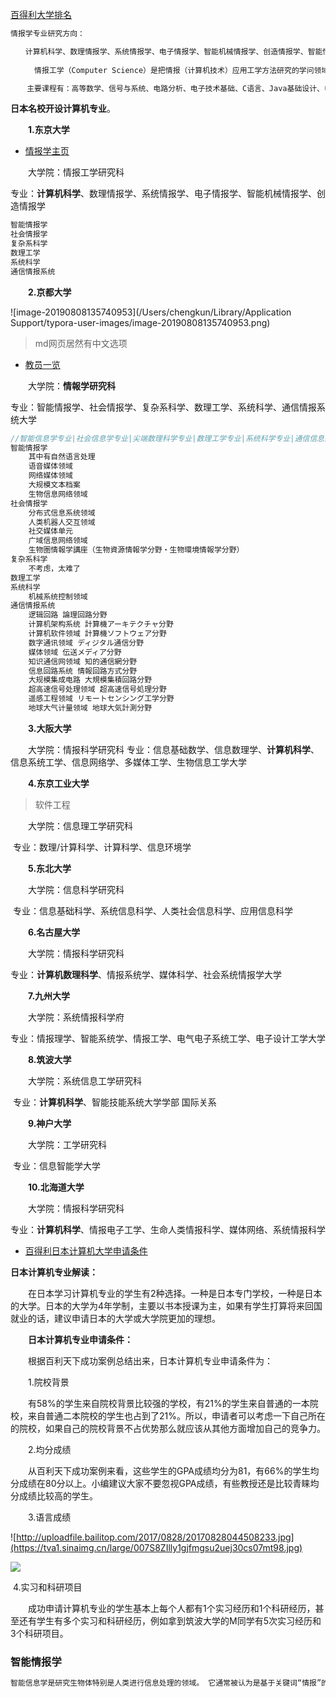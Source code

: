[百得利大学排名](http://university.bailitop.com/List-index-%E6%97%A5%E6%9C%AC-%E5%A4%A7%E5%AD%A6-%E5%85%AC%E7%AB%8B-0-0-0-0-0-0-0.html)



```java
情报学专业研究方向：

　　计算机科学、数理情报学、系统情报学、电子情报学、智能机械情报学、创造情报学、智能情报学、社会情报学、复杂系科学、数理工学、系统科学、通信情报系统、情报科学、信息基础数学、信息数理学、计算机科学、信息系统工学、信息网络学、多媒体工学、生物信息工学等等
　　
　　  情报工学（Computer Science）是把情报（计算机技术）应用工学方法研究的学问领域。研究情报的发生、情报的传达、情报的收集、情报的存储、情报的处理的综合工学领域。

　  主要课程有：高等数学、信号与系统、电路分析、电子技术基础、C语言、Java基础设计、电子CAD、高频电子技术、电子测量技术、通信技术、自动检测技术、网络与办公自动化技术、多媒体技术、单片机技术、电子系统设计工艺、电子设计自动化（EDA）技术、数字信号处理（DSP）技术、微机原理等课程、单片机原理及应用、ARM嵌入式系统等。
```



**日本名校开设计算机专业**。

　　**1.东京大学**

- [情报学主页](https://www.i.u-tokyo.ac.jp/edu/course/cs/index.shtml)

　　大学院：情报工学研究科 

​	专业：**计算机科学**、数理情报学、系统情报学、电子情报学、智能机械情报学、创造情报学

```java
智能情报学
社会情报学
复杂系科学
数理工学
系统科学
通信情报系统
```

　　**2.京都大学**

![image-20190808135740953](/Users/chengkun/Library/Application Support/typora-user-images/image-20190808135740953.png)

>  md网页居然有中文选项

- [教员一览](http://www.i.kyoto-u.ac.jp/introduction/labs.html)

　　大学院：**情報学研究科**

​	专业：智能情报学、社会情报学、复杂系科学、数理工学、系统科学、通信情报系统大学

```java
//智能信息学专业|社会信息学专业|尖端数理科学专业|数理工学专业|系统科学专业|通信信息系统专业
智能情报学
	其中有自然语言处理
    语音媒体领域
    网络媒体领域
    大规模文本档案
    生物信息网络领域
社会情报学
	分布式信息系统领域
	人类机器人交互领域
	社交媒体单元
	广域信息网络领域
	生物圏情報学講座（生物資源情報学分野・生物環境情報学分野）
复杂系科学
	不考虑，太难了
数理工学
系统科学
	机械系统控制领域
通信情报系统
	逻辑回路 論理回路分野
	计算机架构系统 計算機アーキテクチャ分野
	计算机软件领域 計算機ソフトウェア分野
	数字通讯领域 ディジタル通信分野
	媒体领域 伝送メディア分野
	知识通信网领域 知的通信網分野
	信息回路系统 情報回路方式分野
	大规模集成电路 大規模集積回路分野
	超高速信号处理领域 超高速信号処理分野
	遥感工程领域 リモートセンシング工学分野
	地球大气计量领域 地球大気計測分野
```

　　**3.大阪大学**

　　大学院：情报科学研究科 专业：信息基础数学、信息数理学、**计算机科学**、信息系统工学、信息网络学、多媒体工学、生物信息工学大学

　　**4.东京工业大学**

> 软件工程
>
> 

　　大学院：信息理工学研究科 

​	专业：数理/计算科学、计算科学、信息环境学

　　**5.东北大学**

　　大学院：信息科学研究科 

​	专业：信息基础科学、系统信息科学、人类社会信息科学、应用信息科学

　　**6.名古屋大学**

　　大学院：情报科学研究科 

​	专业：**计算机数理科学**、情报系统学、媒体科学、社会系统情报学大学

　　**7.九州大学**

　　大学院：系统情报科学府 

​	专业：情报理学、智能系统学、情报工学、电气电子系统工学、电子设计工学大学

　　**8.筑波大学**

　　大学院：系统信息工学研究科 

​	专业：**计算机科学**、智能技能系统大学学部 国际关系

　　**9.神户大学**

　　大学院：工学研究科 

​	专业：信息智能学大学

　　**10.北海道大学**

　　大学院：情报科学研究科 

​	专业：**计算机科学**、情报电子工学、生命人类情报科学、媒体网络、系统情报科学



- [百得利日本计算机大学申请条件](http://japan.bailitop.com/major/20170828/89260.html)

**日本计算机专业解读：**

　　在日本学习计算机专业的学生有2种选择。一种是日本专门学校，一种是日本的大学。日本的大学为4年学制，主要以书本授课为主，如果有学生打算将来回国就业的话，建议申请日本的大学或大学院更加的理想。

　　**日本计算机专业申请条件：**

　　根据百利天下成功案例总结出来，日本计算机专业申请条件为：

　　1.院校背景

　　有58%的学生来自院校背景比较强的学校，有21%的学生来自普通的一本院校，来自普通二本院校的学生也占到了21%。所以，申请者可以考虑一下自己所在的院校，如果自己的院校背景不占优势那么就应该从其他方面增加自己的竞争力。

　　2.均分成绩

　　从百利天下成功案例来看，这些学生的GPA成绩均分为81，有66%的学生均分成绩在80分以上。小编建议大家不要忽视GPA成绩，有些教授还是比较青睐均分成绩比较高的学生。

　　3.语言成绩

![http://uploadfile.bailitop.com/2017/0828/20170828044508233.jpg](https://tva1.sinaimg.cn/large/007S8ZIlly1gjfmgsu2uej30cs07mt98.jpg)

![](https://tva1.sinaimg.cn/large/007S8ZIlly1gjfmgt6pyej30cs07mt98.jpg)

​	4.实习和科研项目

　　成功申请计算机专业的学生基本上每个人都有1个实习经历和1个科研经历，甚至还有学生有多个实习和科研经历，例如拿到筑波大学的M同学有5次实习经历和3个科研项目。







### 智能情报学

```java
智能信息学是研究生物体特别是人类进行信息处理的领域。 它通常被认为是基于关键词“情报”的“人工智能”，但这个专业更广泛地看待情报信息学。专业的研究和研究领域是以生物，生命和智慧为基础的智能信息处理机制，以及图像，声音，语言和抽象程度，如软件和网络。它已成为一个多学科组织，包括高级信息处理组织。该部门的特点是，它旨在提高人类，生物和生活方面的智能质量。有广泛的研究领域，但有一种团结感，因为主要的师生共享“智慧”的目标。我们正在朝着目标迈进，同时交流我们通过研究获得的知识。在这个专业，不仅是计算机科学和媒体信息学的学生，还有在各个领域学习的学生正在准备入学考试和课程。我希望每个人都能参与知识并参与积极的研究活动
```
